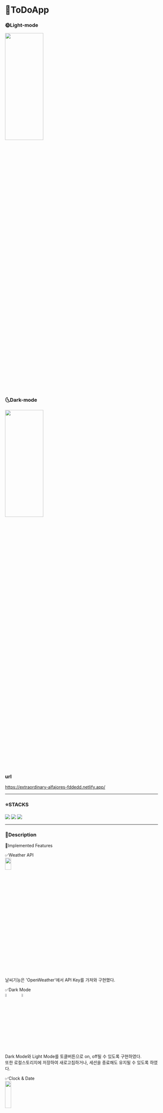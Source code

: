 # 🎉ToDoApp
### 🌞Light-mode
<img src="https://user-images.githubusercontent.com/102499247/174246420-02c3e83d-f2ec-4437-ac82-158c2b9c9356.png" width="50%" height="30%">

### 🌜Dark-mode
<img src="https://user-images.githubusercontent.com/102499247/174251525-e7a7a097-a5dd-4003-beea-b1fd47ab9673.png" width="50%" height="30%">

### url
https://extraordinary-alfajores-fddedd.netlify.app/



-----
### ⭐STACKS 
<img src="https://img.shields.io/badge/html5-E34F26?style=for-the-badge&logo=html5&logoColor=white"> <img src="https://img.shields.io/badge/css-1572B6?style=for-the-badge&logo=css3&logoColor=white"> <img src="https://img.shields.io/badge/javascript-F7DF1E?style=for-the-badge&logo=javascript&logoColor=black">

-----

### 📒Description

🔹Implemented Features

✅Weather API<br>
<img src="https://user-images.githubusercontent.com/102499247/174254285-4efb9c39-4117-419a-9b4e-9b0d508e97fe.png" width="20%" height="10%"><br>
날씨기능은 'OpenWeather'에서 API Key를 가져와 구현했다. <br>


✅Dark Mode<br>
<img src="https://user-images.githubusercontent.com/102499247/174255027-7295824c-07fb-486e-a855-64485cda12aa.png" width="10%" height="5%">
<img src="https://user-images.githubusercontent.com/102499247/174255069-70734fa1-dc58-4381-a433-fac36c94e970.png" width="10%" height="5%"><br>
Dark Mode와 Light Mode를 토클버튼으로 on, off될 수 있도록 구현하였다.<br>
또한 로컬스토리지에 저장하여 새로고침하거나, 세션을 종료해도 유지될 수 있도록 하였다.<br>


✅Clock & Date<br>
<img src="https://user-images.githubusercontent.com/102499247/174260842-7d876488-195b-420b-9466-dce0ba6385b2.png"  width="20%" height="15%"><br>
오늘 날짜와 실시간 현재 시간이 초까지 표시될 수 있도록 하였다.<br>

✅Search<br>
<img src="https://user-images.githubusercontent.com/102499247/174261113-994348be-261a-407d-b4f9-e99b9ce4284b.png" width="30%" height="25%">
<img src="https://user-images.githubusercontent.com/102499247/174261273-68e7f97f-fc4d-49e8-b57c-9978b97f2593.png" width="30%" height="25%"><br>
검색창은 hover기능을 주었고, 검색어를 입력하면 NAVER검색결과 화면으로 이동된다. <br>

✅TODO LIST<br>
<img src="https://user-images.githubusercontent.com/102499247/174261846-bcff5501-bd2b-4921-a18c-2e44dcfe9854.png" width="30%" height="25%"><img src="https://user-images.githubusercontent.com/102499247/174263197-803ee527-3e99-4c81-baae-88e0c32887e1.png" width="30%" height="25%"><br>
TODO기능을 구현하였고, 체크박스를 누르면 완료표시가 되며, 삭제 버튼도 구현하였다.<br> 
입력폼, 리스트, 삭제버튼에는 호버기능을 추가하였다.<br> 
